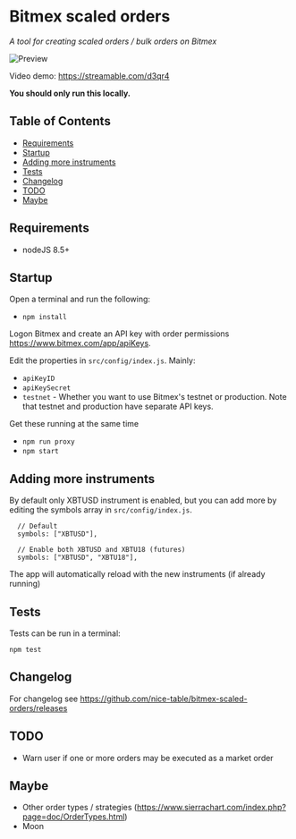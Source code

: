 # Bitmex scaled orders

_A tool for creating scaled orders / bulk orders on Bitmex_

![Preview](https://i.imgur.com/FjPDll9.png)

Video demo: https://streamable.com/d3qr4

**You should only run this locally.**

## Table of Contents

- [Requirements](#requirements)
- [Startup](#startup)
- [Adding more instruments](#adding-more-instruments)
- [Tests](#tests)
- [Changelog](#changelog)
- [TODO](#todo)
- [Maybe](#maybe)

## Requirements

- nodeJS 8.5+

## Startup

Open a terminal and run the following:

- `npm install`

Logon Bitmex and create an API key with order permissions https://www.bitmex.com/app/apiKeys.

Edit the properties in `src/config/index.js`. Mainly:

- `apiKeyID`
- `apiKeySecret`
- `testnet` - Whether you want to use Bitmex's testnet or production. Note that testnet and production have separate API keys.

Get these running at the same time

- `npm run proxy`
- `npm start`

## Adding more instruments

By default only XBTUSD instrument is enabled, but you can add more by editing the symbols array in `src/config/index.js`.

```
  // Default
  symbols: ["XBTUSD"],

  // Enable both XBTUSD and XBTU18 (futures)
  symbols: ["XBTUSD", "XBTU18"],
```

The app will automatically reload with the new instruments (if already running)

## Tests

Tests can be run in a terminal:

`npm test`

## Changelog

For changelog see https://github.com/nice-table/bitmex-scaled-orders/releases

## TODO

- Warn user if one or more orders may be executed as a market order

## Maybe

- Other order types / strategies (https://www.sierrachart.com/index.php?page=doc/OrderTypes.html)
- Moon
